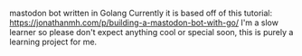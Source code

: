 mastodon bot written in Golang
Currently it is based off of this tutorial: https://jonathanmh.com/p/building-a-mastodon-bot-with-go/
I'm a slow learner so please don't expect anything cool or special soon, this is purely a learning project for me. 
